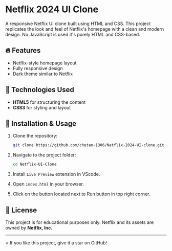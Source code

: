 # Netflix 2024 UI Clone

A responsive Netflix UI clone built using HTML and CSS. This project replicates the look and feel of Netflix's homepage with a clean and modern design. No JavaScript is used it's purely HTML and CSS-based.

## 🔥 Features
- Netflix-style homepage layout
- Fully responsive design
- Dark theme similar to Netflix

## 🚀 Technologies Used
- **HTML5** for structuring the content
- **CSS3** for styling and layout


## 📂 Installation & Usage
1. Clone the repository:
   ```bash
   git clone https://github.com/chetan-1306/Netflix-2024-UI-clone.git
   ```
2. Navigate to the project folder:
   ```bash
   cd Netflix-UI-Clone
   ```
3. Install `Live Preview` extension in VScode.

4. Open `index.html` in your browser.

5. Click on the button located next to Run button in top right corner.


## 📜 License
This project is for educational purposes only. Netflix and its assets are owned by **Netflix, Inc.**

---

⭐ If you like this project, give it a star on GitHub!
